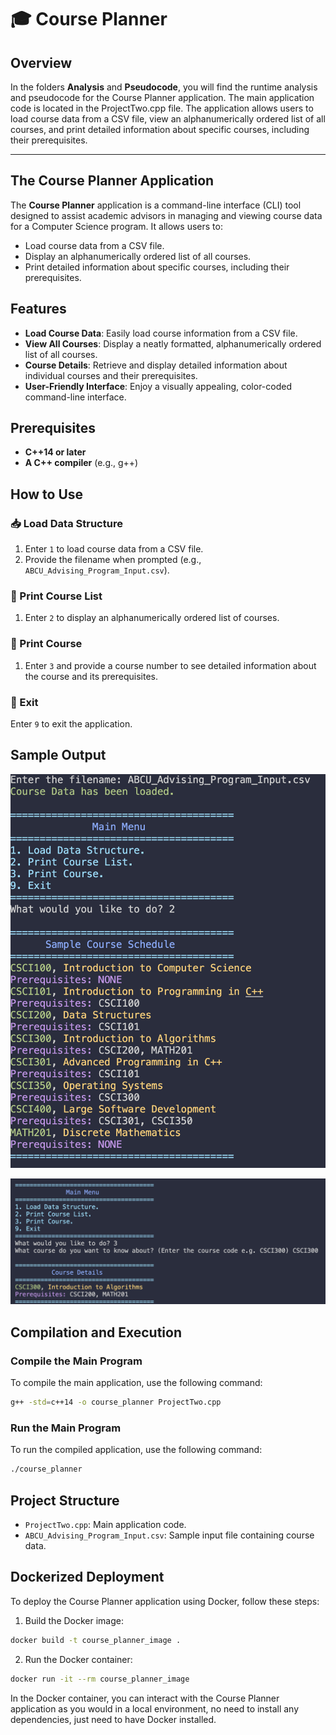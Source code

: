 

# 🎓 Course Planner

## Overview
In the folders **Analysis** and **Pseudocode**, you will find the runtime analysis and pseudocode for the Course Planner application. The main application code is located in the ProjectTwo.cpp file. The application allows users to load course data from a CSV file, view an alphanumerically ordered list of all courses, and print detailed information about specific courses, including their prerequisites.

---

## The Course Planner Application
The **Course Planner** application is a command-line interface (CLI) tool designed to assist academic advisors in managing and viewing course data for a Computer Science program. It allows users to:
- Load course data from a CSV file.
-  Display an alphanumerically ordered list of all courses.
-  Print detailed information about specific courses, including their prerequisites.

## Features
- **Load Course Data**: Easily load course information from a CSV file.
- **View All Courses**: Display a neatly formatted, alphanumerically ordered list of all courses.
- **Course Details**: Retrieve and display detailed information about individual courses and their prerequisites.
- **User-Friendly Interface**: Enjoy a visually appealing, color-coded command-line interface.

## Prerequisites
- **C++14 or later**
- **A C++ compiler** (e.g., g++)

## How to Use

### 📥 Load Data Structure
1. Enter `1` to load course data from a CSV file.
2. Provide the filename when prompted (e.g., `ABCU_Advising_Program_Input.csv`).

### 📜 Print Course List
1. Enter `2` to display an alphanumerically ordered list of courses.

### 🔎 Print Course
1. Enter `3` and provide a course number to see detailed information about the course and its prerequisites.

### 🚪 Exit
 Enter `9` to exit the application.

## Sample Output

![Course Planner Output](images/course_planner_output.png)

![Course Planner Output](images/course_planner_output_002.png)

## Compilation and Execution

### Compile the Main Program
To compile the main application, use the following command:
```sh
g++ -std=c++14 -o course_planner ProjectTwo.cpp
```

### Run the Main Program
To run the compiled application, use the following command:
```sh
./course_planner
```
## Project Structure
- `ProjectTwo.cpp`: Main application code.
- `ABCU_Advising_Program_Input.csv`: Sample input file containing course data.

## Dockerized Deployment
To deploy the Course Planner application using Docker, follow these steps:
1. Build the Docker image:
```sh
docker build -t course_planner_image .
```
2. Run the Docker container:
```sh
docker run -it --rm course_planner_image
```

In the Docker container, you can interact with the Course Planner application as you would in a local environment, no need to install any dependencies, just need to have Docker installed. 
